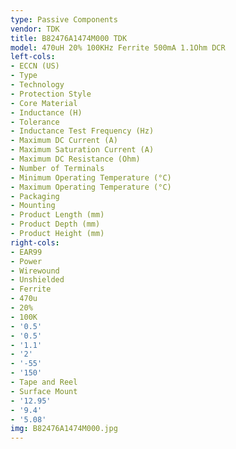 ```yaml
---
type: Passive Components
vendor: TDK
title: B82476A1474M000 TDK
model: 470uH 20% 100KHz Ferrite 500mA 1.1Ohm DCR
left-cols:
- ECCN (US)
- Type
- Technology
- Protection Style
- Core Material
- Inductance (H)
- Tolerance
- Inductance Test Frequency (Hz)
- Maximum DC Current (A)
- Maximum Saturation Current (A)
- Maximum DC Resistance (Ohm)
- Number of Terminals
- Minimum Operating Temperature (°C)
- Maximum Operating Temperature (°C)
- Packaging
- Mounting
- Product Length (mm)
- Product Depth (mm)
- Product Height (mm)
right-cols:
- EAR99
- Power
- Wirewound
- Unshielded
- Ferrite
- 470u
- 20%
- 100K
- '0.5'
- '0.5'
- '1.1'
- '2'
- '-55'
- '150'
- Tape and Reel
- Surface Mount
- '12.95'
- '9.4'
- '5.08'
img: B82476A1474M000.jpg
---
```

